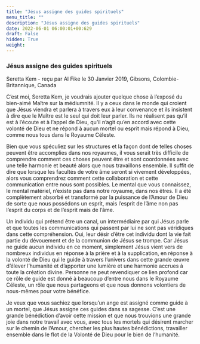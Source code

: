 ```yaml
---
title: "Jésus assigne des guides spirituels"
menu_title: ""
description: "Jésus assigne des guides spirituels"
date: 2022-06-01 06:00:01+00:629
draft: False
hidden: True
weight:
---
```

### Jésus assigne des guides spirituels

Seretta Kem - reçu par Al Fike le 30 Janvier 2019, Gibsons, Colombie-Britannique, Canada

C’est moi, Seretta Kem, je voudrais ajouter quelque chose à l’exposé du bien-aimé Maître sur la médiumnité. Il y a ceux dans le monde qui croient que Jésus viendra et parlera à travers eux à leur convenance et ils insistent à dire que le Maître est le seul qui doit leur parler. Ils ne réalisent pas qu’il est à l’écoute et à l’appel de Dieu, qu’il n’agit qu’en accord avec cette volonté de Dieu et ne répond à aucun mortel ou esprit mais répond à Dieu, comme nous tous dans le Royaume Céleste.

Bien que vous spéculiez sur les structures et la façon dont de telles choses peuvent être accomplies dans nos royaumes, il vous serait très difficile de comprendre comment ces choses peuvent être et sont coordonnées avec une telle harmonie et beauté alors que nous travaillons ensemble. Il suffit de dire que lorsque les facultés de votre âme seront si vivement développées, alors vous comprendrez comment cette collaboration et cette communication entre nous sont possibles. Le mental que vous connaissez, le mental matériel, n’existe pas dans notre royaume, dans nos êtres. Il a été complètement absorbé et transformé par la puissance de l’Amour de Dieu de sorte que nous possédons un esprit, mais l’esprit de l’âme non pas l’esprit du corps et de l’esprit mais de l’âme.

Un individu qui prétend être un canal, un intermédiaire par qui Jésus parle et que toutes les communications qui passent par lui ne sont pas véridiques dans cette compréhension. Oui, leur désir d’être cet individu dont la vie fait partie du dévouement et de la communion de Jésus se trompe. Car Jésus ne guide aucun individu en ce moment, simplement Jésus vient vers de nombreux individus en réponse à la prière et à la supplication, en réponse à la volonté de Dieu qui le guide à travers l’univers dans cette grande œuvre d’élever l’humanité et d’apporter une lumière et une harmonie accrues à toute la création divine. Personne ne peut revendiquer ce lien profond car ce rôle de guide est donné à beaucoup d’entre nous dans le Royaume Céleste, un rôle que nous partageons et que nous donnons volontiers de nous-mêmes pour votre bénéfice.

Je veux que vous sachiez que lorsqu’un ange est assigné comme guide à un mortel, que Jésus assigne ces guides dans sa sagesse. C’est une grande bénédiction d’avoir cette mission et que nous trouvions une grande joie dans notre travail avec vous, avec tous les mortels qui désirent marcher sur le chemin de l’Amour, chercher les plus hautes bénédictions, travailler ensemble dans le flot de la Volonté de Dieu pour le bien de l’humanité.



